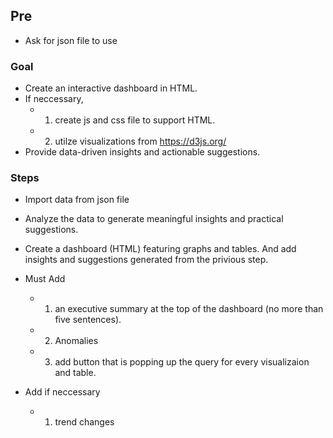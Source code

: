## Pre
- Ask for json file to use

### Goal
- Create an interactive dashboard in HTML.
- If neccessary, 
    - 1) create js and css file to support HTML.
    - 2) utilze visualizations from https://d3js.org/
- Provide data-driven insights and actionable suggestions.


### Steps
- Import data from json file
- Analyze the data to generate meaningful insights and practical suggestions.
- Create a dashboard (HTML) featuring graphs and tables. And add insights and suggestions generated from the privious step. 

- Must Add 
    - 1) an executive summary at the top of the dashboard (no more than five sentences).
    - 2) Anomalies
    - 3) add button that is popping up the query for every visualizaion and table.
- Add if neccessary
    - 1) trend changes
